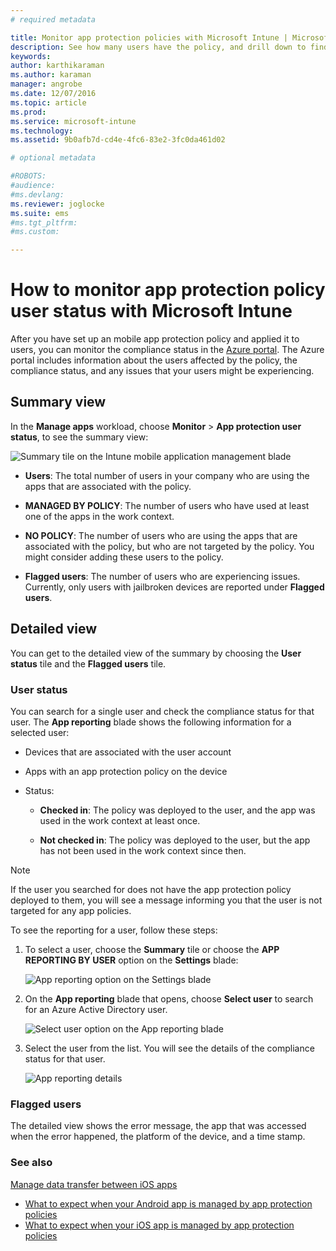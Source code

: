 ```yaml
---
# required metadata

title: Monitor app protection policies with Microsoft Intune | Microsoft Intune
description: See how many users have the policy, and drill down to find more details.
keywords:
author: karthikaramanms.author: karaman
manager: angrobe
ms.date: 12/07/2016
ms.topic: article
ms.prod:
ms.service: microsoft-intune
ms.technology:
ms.assetid: 9b0afb7d-cd4e-4fc6-83e2-3fc0da461d02

# optional metadata

#ROBOTS:
#audience:
#ms.devlang:
ms.reviewer: joglocke
ms.suite: ems
#ms.tgt_pltfrm:
#ms.custom:

---
```


# How to monitor app protection policy user status with Microsoft Intune
After you have set up an mobile app protection policy and applied it to users, you can monitor the compliance status in the [Azure portal](https://portal.azure.com). The Azure portal includes information about the users affected by the policy, the compliance status, and any issues that your users might be experiencing.
## Summary view
In the **Manage apps** workload, choose **Monitor** > **App protection user status**, to see the summary view:


![Summary tile on the Intune mobile application management blade](../media/app-protection-user-status-summary.png)

-   **Users**: The total number of users in your company who are using the apps that are associated with the policy.

-   **MANAGED BY POLICY**: The number of users who have used at least one of the apps in the work context.

-   **NO POLICY**: The number of users who are using the apps that are associated with the policy, but who are not targeted by the policy. You might consider adding these users to the policy.

- **Flagged users**: The number of users who are experiencing issues. Currently, only users with jailbroken devices are reported under **Flagged users**.


## Detailed view
You can get to the detailed view of the summary by choosing the **User status** tile and the **Flagged users** tile.

### User status
You can search for a single user and check the compliance status for that user. The **App reporting** blade shows the following information for a selected user:
- Devices that are associated with the user account

- Apps with an app protection policy on the device

- Status:

  - **Checked in**: The policy was deployed to the user, and the app was used in the work context at least once.

  - **Not checked in**: The policy was deployed to the user, but the app has not been used in the work context since then.

>[!NOTE]
> If the user you searched for does not have the app protection policy deployed to them, you will see a message informing you that the user is not targeted for any app policies.

To see the reporting for a user, follow these steps:

1.  To select a user, choose the **Summary** tile or choose the **APP REPORTING BY USER** option on the **Settings** blade:

    ![App reporting option on the Settings blade](../media/app-protection-app-reporting-by-user-settings-blade.png)

2. On the **App reporting** blade that opens, choose **Select user** to search for an Azure Active Directory user.

    ![Select user option on the App reporting blade](../media/app-protection-app-reporting-select-user.png)

3. Select the user from the list. You will see the details of the compliance status for that user.

    ![App reporting details](../media/app-protection-app-reporting-by-user.png)

### Flagged users
The detailed view shows the error message, the app that was accessed when the error happened, the platform of the device, and a time stamp.  

### See also
[Manage data transfer between iOS apps](manage-data-transfer-between-ios-apps-with-microsoft-intune.md)

* [What to expect when your Android app is managed by app protection policies](app-protection-enabled-android-apps.md)
* [What to expect when your iOS app is managed by app protection policies](app-protection-enabled-ios-apps.md)
